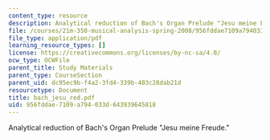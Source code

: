 ```yaml
---
content_type: resource
description: Analytical reduction of Bach's Organ Prelude "Jesu meine Freude."
file: /courses/21m-350-musical-analysis-spring-2008/956fddae7109a794033d643939645818_bach_jesu_red.pdf
file_type: application/pdf
learning_resource_types: []
license: https://creativecommons.org/licenses/by-nc-sa/4.0/
ocw_type: OCWFile
parent_title: Study Materials
parent_type: CourseSection
parent_uid: dc95ec9b-f4a2-3fd4-339b-403c28dab21d
resourcetype: Document
title: bach_jesu_red.pdf
uid: 956fddae-7109-a794-033d-643939645818
---
```

Analytical reduction of Bach's Organ Prelude "Jesu meine Freude."